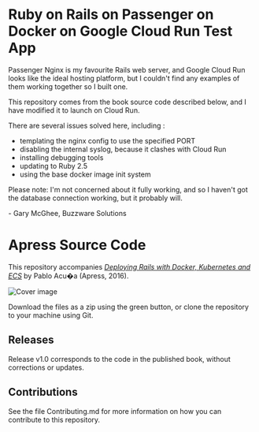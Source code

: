 # Ruby on Rails on Passenger on Docker on Google Cloud Run Test App 

Passenger Nginx is my favourite Rails web server, and Google Cloud Run 
looks like the ideal hosting platform, but I couldn't find any examples 
of them working together so I built one.

This repository comes from the book source code described below,
and I have modified it to launch on Cloud Run. 

There are several issues solved here, including :

* templating the nginx config to use the specified PORT
* disabling the internal syslog, because it clashes with Cloud Run
* installing debugging tools
* updating to Ruby 2.5
* using the base docker image init system
 

Please note: I'm not concerned about it fully working, and so I haven't 
got the database connection working, but it probably will. 

\- Gary McGhee, Buzzware Solutions


# Apress Source Code

This repository accompanies [*Deploying Rails with Docker, Kubernetes and ECS*](http://www.apress.com/9781484224144) by Pablo Acu�a (Apress, 2016).

![Cover image](9781484224144.jpg)

Download the files as a zip using the green button, or clone the repository to your machine using Git.

## Releases

Release v1.0 corresponds to the code in the published book, without corrections or updates.

## Contributions

See the file Contributing.md for more information on how you can contribute to this repository.
